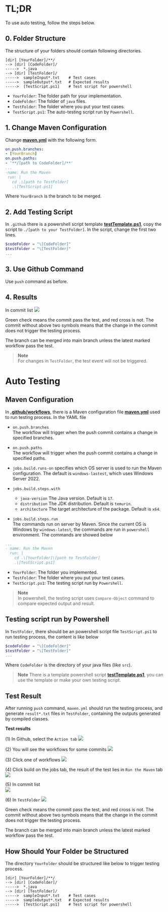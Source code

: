 # TL;DR
To use auto testing, follow the steps below.

## 0. Folder Structure
The structure of your folders should contain following directories.
```
[dir] [YourFolder]/**/
--> [dir] [CodeFolder]/
----->  *.java
--> [dir] [TestFolder]/
----->  sampleInput*.txt    # Test cases
----->  sampleOutput*.txt   # Expected results
----->  [TestScript.ps1]    # Test script for powershell
```

* `YourFolder`: The folder path for your implementation.
* `CodeFolder`: The folder of `java` files.
* `TestFolder`: The folder where you put your test cases.
* `TestScript.ps1`: The auto-testing script run by `Powershell`.

## 1. Change Maven Configuration
Change **[maven.yml](./.github/workflows/maven.yml)** with the following form.
```yml
on.push.branches:
- [YourBranch]
on.push.paths:
- '**/[path to CodeFolder]/**'
...
-name: Run the Maven
 run: |
   cd .\[path to TestFolder]
   .\[TestScript.ps1]
```
Where `YourBranch` is the branch to be merged.

## 2. Add Testing Script
In `.github` there is a powershell script template **[testTemplate.ps1](./.github/workflows/testTemplate.ps1)**, copy the script to `./[path to your TestFolder]`. In the script, change the first two lines.
```powershell
$codeFolder = "\[CodeFolder]"
$testFolder = "\[TestFolder]"
...
```

## 3. Use Github Command
Use `push` command as before.

## 4. Results
In commit list
![](https://i.imgur.com/QSeYC9m.png)

Green check means the commit pass the test, and red cross is not. The commit without above two symbols means that the change in the commit does not trigger the testing process.

The branch can be merged into main branch unless the latest marked workflow pass the test.

> **Note**<br>
> For changes in `TestFolder`, the test event will not be triggered.

# Auto Testing
## Maven Configuration
In **[.github/workflows](./.github/workflows)**, there is a Maven configuration file **[maven.yml](./.github/workflows/maven.yml)** used to run testing process. In the YAML file

* `on.push.branches`<br>
The workflow will trigger when the push commit contains a change in specified branches.
* `on.push.paths`<br>
The workflow will trigger when the push commit contains a change in specified paths.

* `jobs.build.runs-on` specifies which OS server is used to run the Maven configuration. The default is `windows-lastest`, which uses Windows Server 2022.

* `jobs.build.steps.with`
    - `java-version` The Java version. Default is `17`.
    - `distribution` The JDK distribution. Default is `temurin`.
    - `architecture` The target architecture of the package. Default is `x64`.

* `jobs.build.steps.run`<br>
The commands run on server by Maven. Since the current OS is Windows by `windows-latest`, the commands are run in `powershell` environment. The commands are showed below
```yml
...
- name: Run the Maven
  run: |
    cd .\[YourFolder]\[path to TestFolder]
    .\[TestScript.ps1]
```
* `YourFolder`: The folder you implemented.
* `TestFolder`: The folder where you put your test cases.
* `TestScript.ps1`: The testing script run by `Powershell`.

> **Note**<br>
> In powershell, the testing script uses `Compare-Object` command to compare expected output and result.

## Testing script run by Powershell
In `TestFolder`, there should be an powershell script file `TestScript.ps1` to run testing process, the content is like below
```powershell
$codeFolder = "\[CodeFolder]"
$testFolder = "\[TestFolder]"
...
```
Where `CodeFolder` is the directory of your java files (like `src`).

> **Note**
> There is a template powershell script **[testTemplate.ps1](./.github/workflows/testTemplate.ps1)**, you can use the template or make your own testing script.

## Test Result
After running `push` command, `maven.yml` should run the testing process, and generate `result*.txt` files in `TestFolder`, containing the outputs generated by compiled classes.

**Test results**

(1) In Github, select the `Action tab`
![](https://i.imgur.com/YmhhHSH.png)

(2) You will see the workflows for some commits
![](https://i.imgur.com/Ncf58I6.png)

(3) Click one of workflows
![](https://i.imgur.com/LVZHLqc.png)

(4) Click build on the jobs tab, the result of the test lies in `Run the Maven` tab
![](https://i.imgur.com/HCVwQEd.png)

(5) In commit list<br>
![](https://i.imgur.com/QSeYC9m.png)

(6) In `TestFolder`
![](https://i.imgur.com/GsjJtU3.png)

Green check means the commit pass the test, and red cross is not. The commit without above two symbols means that the change in the commit does not trigger the testing process.

The branch can be merged into main branch unless the latest marked workflow pass the test.
## How Should Your Folder be Structured
The directory `YourFolder` should be structured like below to trigger testing process.
```
[dir] [YourFolder]/**/
--> [dir] [CodeFolder]/
----->  *.java
--> [dir] [TestFolder]/
----->  sampleInput*.txt    # Test cases
----->  sampleOutput*.txt   # Expected results
----->  [TestScript.ps1]    # Test script for powershell
```